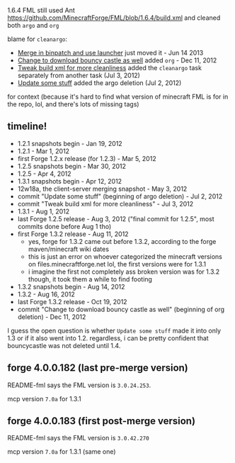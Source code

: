 1.6.4 FML still used Ant https://github.com/MinecraftForge/FML/blob/1.6.4/build.xml and cleaned both `argo` and `org`

blame for `cleanargo`:

* [Merge in binpatch and use launcher](https://github.com/MinecraftForge/FML/commit/2eb81ac88bc4142811eb725f0bff269a189d827f)  just moved it - Jun 14 2013
* [Change to download bouncy castle as well](https://github.com/MinecraftForge/FML/commit/a513060a81ac4b245b4f19b5ac3e589eb15e3515) added `org` - Dec 11, 2012
* [Tweak build xml for more cleanliness](https://github.com/MinecraftForge/FML/commit/dfc6f7b1c1bbea0fb276217ccbe56bfa415c7fda) added the `cleanargo` task separately from another task (Jul 3, 2012)
* [Update some stuff](https://github.com/MinecraftForge/FML/commit/982271e8ecaaa20519739054ff85968b60cb6bfe) added the argo deletion (Jul 2, 2012)

for context (because it's hard to find what version of minecraft FML is for in the repo, lol, and there's lots of missing tags)

## timeline!

* 1.2.1 snapshots begin - Jan 19, 2012
* 1.2.1 - Mar 1, 2012
* first Forge 1.2.x release (for 1.2.3) - Mar 5, 2012
* 1.2.5 snapshots begin - Mar 30, 2012
* 1.2.5 - Apr 4, 2012
* 1.3.1 snapshots begin - Apr 12, 2012
* 12w18a, the client-server merging snapshot - May 3, 2012
* commit "Update some stuff" (beginning of argo deletion) - Jul 2, 2012
* commit "Tweak build xml for more cleanliness" - Jul 3, 2012
* 1.3.1 - Aug 1, 2012
* last Forge 1.2.5 release - Aug 3, 2012 ("final commit for 1.2.5", most commits done before Aug 1 tho)
* first Forge 1.3.2 release - Aug 11, 2012
  * yes, forge for 1.3.2 came out before 1.3.2, according to the forge maven/minecraft wiki dates
  * this is just an error on whoever categorized the minecraft versions on files.minecraftforge.net lol, the first versions were for 1.3.1
  * i imagine the first not completely ass broken version was for 1.3.2 though, it took them a while to find footing
* 1.3.2 snapshots begin - Aug 14, 2012
* 1.3.2 - Aug 16, 2012
* last Forge 1.3.2 release - Oct 19, 2012
* commit "Change to download bouncy castle as well" (beginning of org deletion) - Dec 11, 2012

I guess the open question is whether `Update some stuff` made it into only 1.3 or if it also went into 1.2. regardless, i can be pretty confident that bouncycastle was not deleted until 1.4.

## forge 4.0.0.182 (last pre-merge version)

README-fml says the FML version is `3.0.24.253`.

mcp version `7.0a` for 1.3.1

## forge 4.0.0.183 (first post-merge version)

README-fml says the FML version is `3.0.42.270`

mcp version `7.0a` for 1.3.1 (same one)